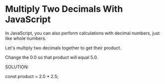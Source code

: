 # Multiply Two Decimals With JavaScript


In JavaScript, you can also perform calculations with decimal numbers, just like whole numbers.

Let's multiply two decimals together to get their product.

Change the 0.0 so that product will equal 5.0.


SOLUTION:

const product = 2.0 * 2.5;